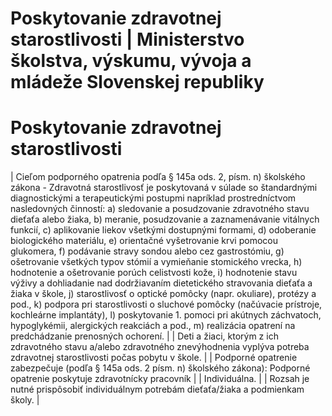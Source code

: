 # Poskytovanie zdravotnej starostlivosti | Ministerstvo školstva, výskumu, vývoja a mládeže Slovenskej republiky

# Poskytovanie zdravotnej starostlivosti

|
Cieľom podporného opatrenia podľa § 145a ods. 2, písm. n) školského zákona - Zdravotná starostlivosť je poskytovaná v súlade so štandardnými diagnostickými a terapeutickými postupmi napríklad prostredníctvom nasledovných činností: a) sledovanie a posudzovanie zdravotného stavu dieťaťa alebo žiaka, b) meranie, posudzovanie a zaznamenávanie vitálnych funkcií, c) aplikovanie liekov všetkými dostupnými formami, d) odoberanie biologického materiálu, e) orientačné vyšetrovanie krvi pomocou glukomera, f) podávanie stravy sondou alebo cez gastrostómiu, g) ošetrovanie všetkých typov stómií a vymieňanie stomického vrecka, h) hodnotenie a ošetrovanie porúch celistvosti kože, i) hodnotenie stavu výživy a dohliadanie nad dodržiavaním dietetického stravovania dieťaťa a žiaka v škole, j) starostlivosť o optické pomôcky (napr. okuliare), protézy a pod., k) podpora pri starostlivosti o sluchové pomôcky (načúvacie prístroje, kochleárne implantáty), l) poskytovanie 1. pomoci pri akútnych záchvatoch, hypoglykémii, alergických reakciách a pod., m) realizácia opatrení na predchádzanie prenosných ochorení. |
|
Deti a žiaci, ktorým z ich zdravotného stavu a/alebo zdravotného znevýhodnenia vyplýva potreba zdravotnej starostlivosti počas pobytu v škole. |
|
Podporné opatrenie zabezpečuje (podľa § 145a ods. 2 písm. n) školského zákona):
Podporné opatrenie poskytuje zdravotnícky pracovník
|
|
Individuálna. |
|
Rozsah je nutné prispôsobiť individuálnym potrebám dieťaťa/žiaka a podmienkam školy. |
